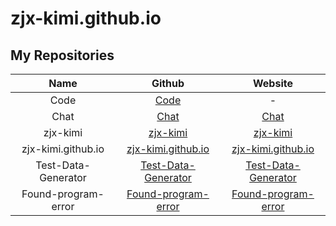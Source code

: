 # zjx-kimi.github.io
## My Repositories


|       Name         |                                    Github                                 |                                Website                                |
| :----------------: | :-----------------------------------------------------------------------: | :-------------------------------------------------------------------: |
|       Code         | [Code](https://github.com/zjx-kimi/Code)                                  |                                   -                                   |
|       Chat         | [Chat](https://github.com/zjx-kimi/Chat)                                  |  [Chat](https://zjx-kimi.github.io/Chat)                      | 
|      zjx-kimi      | [zjx-kimi](https://github.com/zjx-kimi/zjx-kimi)                          |  [zjx-kimi](https://zjx-kimi.github.io/zjx-kimi)                      |
| zjx-kimi.github.io | [zjx-kimi.github.io](https://github.com/zjx-kimi/zjx-kimi.github.io)      |  [zjx-kimi.github.io](https://zjx-kimi.github.io/zjx-kimi.github.io)  |
|Test-Data-Generator | [Test-Data-Generator](https://github.com/zjx-kimi/Test-Data-Generator)    |  [Test-Data-Generator](https://zjx-kimi.github.io/Test-Data-Generator)|
|Found-program-error | [Found-program-error](https://github.com/zjx-kimi/Found-program-error)    |  [Found-program-error](https://zjx-kimi.github.io/Found-program-error)|

